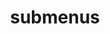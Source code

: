 ---
layout: page
title: submenus
nav: true
nav_order: 6
dropdown: true
children: 
    - title: repositories
      permalink: /repositories/
    - title: experience
      permalink: /experience/
    - title: recommendations
      permalink: /recommendations/
    # - title: cv
    #   permalink: /cv/
---